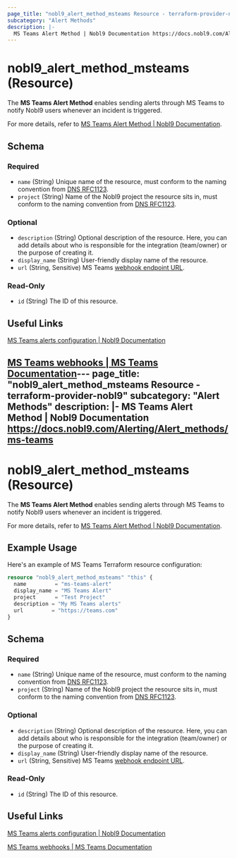 ```yaml
---
page_title: "nobl9_alert_method_msteams Resource - terraform-provider-nobl9"
subcategory: "Alert Methods"
description: |-
  MS Teams Alert Method | Nobl9 Documentation https://docs.nobl9.com/Alerting/Alert_methods/ms-teams
---
```


# nobl9_alert_method_msteams (Resource)

The **MS Teams Alert Method** enables sending alerts through MS Teams to notify Nobl9 users whenever an incident is triggered.

For more details, refer to [MS Teams Alert Method | Nobl9 Documentation](https://docs.nobl9.com/Alerting/Alert_methods/ms-teams).

<!-- schema generated by tfplugindocs -->
## Schema

### Required

- `name` (String) Unique name of the resource, must conform to the naming convention from [DNS RFC1123](https://kubernetes.io/docs/concepts/overview/working-with-objects/names/#names).
- `project` (String) Name of the Nobl9 project the resource sits in, must conform to the naming convention from [DNS RFC1123](https://kubernetes.io/docs/concepts/overview/working-with-objects/names/#names).

### Optional

- `description` (String) Optional description of the resource. Here, you can add details about who is responsible for the integration (team/owner) or the purpose of creating it.
- `display_name` (String) User-friendly display name of the resource.
- `url` (String, Sensitive) MS Teams [webhook endpoint URL](https://learn.microsoft.com/en-us/microsoftteams/platform/webhooks-and-connectors/how-to/add-incoming-webhook).

### Read-Only

- `id` (String) The ID of this resource.

## Useful Links

[MS Teams alerts configuration | Nobl9 Documentation](https://docs.nobl9.com/Alerting/Alert_methods/msteams/)

[MS Teams webhooks | MS Teams Documentation](https://learn.microsoft.com/en-us/microsoftteams/platform/webhooks-and-connectors/how-to/add-incoming-webhook)---
page_title: "nobl9_alert_method_msteams Resource - terraform-provider-nobl9"
subcategory: "Alert Methods"
description: |-
  MS Teams Alert Method | Nobl9 Documentation https://docs.nobl9.com/Alerting/Alert_methods/ms-teams
---

# nobl9_alert_method_msteams (Resource)

The **MS Teams Alert Method** enables sending alerts through MS Teams to notify Nobl9 users whenever an incident is triggered.

For more details, refer to [MS Teams Alert Method | Nobl9 Documentation](https://docs.nobl9.com/Alerting/Alert_methods/ms-teams).

## Example Usage

Here's an example of MS Teams Terraform resource configuration:

```terraform
resource "nobl9_alert_method_msteams" "this" {
  name         = "ms-teams-alert"
  display_name = "MS Teams Alert"
  project      = "Test Project"
  description = "My MS Teams alerts"
  url		  = "https://teams.com"
}
```

<!-- schema generated by tfplugindocs -->

## Schema

### Required

- `name` (String) Unique name of the resource, must conform to the naming convention from [DNS RFC1123](https://kubernetes.io/docs/concepts/overview/working-with-objects/names/#names).
- `project` (String) Name of the Nobl9 project the resource sits in, must conform to the naming convention from [DNS RFC1123](https://kubernetes.io/docs/concepts/overview/working-with-objects/names/#names).

### Optional

- `description` (String) Optional description of the resource. Here, you can add details about who is responsible for the integration (team/owner) or the purpose of creating it.
- `display_name` (String) User-friendly display name of the resource.
- `url` (String, Sensitive) MS Teams [webhook endpoint URL](https://learn.microsoft.com/en-us/microsoftteams/platform/webhooks-and-connectors/how-to/add-incoming-webhook).

### Read-Only

- `id` (String) The ID of this resource.

## Useful Links

[MS Teams alerts configuration | Nobl9 Documentation](https://docs.nobl9.com/Alerting/Alert_methods/msteams/)

[MS Teams webhooks | MS Teams Documentation](https://learn.microsoft.com/en-us/microsoftteams/platform/webhooks-and-connectors/how-to/add-incoming-webhook)
